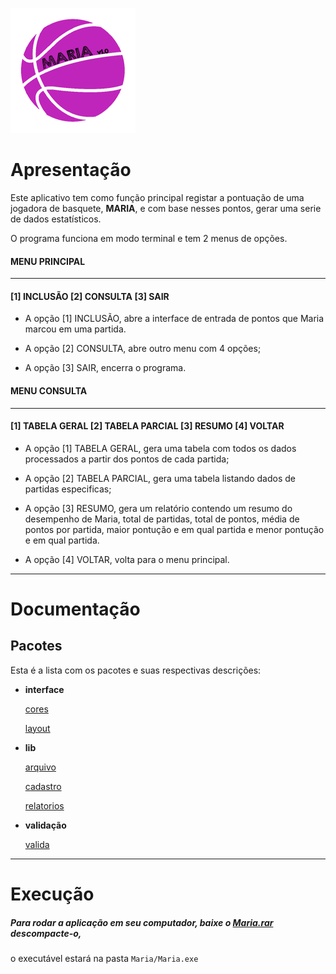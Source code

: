 ![MARIA V1.0](https://github.com/mrcbnu/Projeto_Maria/blob/master/docs/LOGO%20MARIA.png)

# Apresentação

Este aplicativo tem como função principal registar a pontuação de uma jogadora de basquete, **MARIA**, e com base nesses pontos, gerar uma serie de dados estatísticos.

O programa funciona em modo terminal e tem 2 menus de opções.

#### MENU PRINCIPAL
***
#### [1] INCLUSÃO [2] CONSULTA [3] SAIR

* A opção [1] INCLUSÃO, abre a interface de entrada de pontos que Maria marcou em uma partida.

* A opção [2] CONSULTA, abre outro menu com 4 opções;

* A opção [3] SAIR, encerra o programa.

#### MENU CONSULTA
***
#### [1] TABELA GERAL [2] TABELA PARCIAL [3] RESUMO [4] VOLTAR

* A opção [1] TABELA GERAL, gera uma tabela com todos os dados processados a partir dos pontos de cada partida;

* A opção [2] TABELA PARCIAL, gera uma tabela listando dados de partidas especificas;

* A opção [3] RESUMO, gera um relatório contendo um resumo do desempenho de Maria, total de partidas, total de pontos, média de pontos por partida, maior pontução e em qual partida e menor pontução e em qual partida.

* A opção [4] VOLTAR, volta para o menu principal.
***
# Documentação

## Pacotes

Esta é a lista com os pacotes e suas respectivas descrições:

 * __interface__	
 
     [cores](https://github.com/mrcbnu/Projeto_Maria/blob/master/docs/interface.md#ref%C3%AAncia-do-namespace-interfacecores)
    
     [layout](https://github.com/mrcbnu/Projeto_Maria/blob/master/docs/interface.md#ref%C3%AAncia-do-namespace-interfacelayout)
    
 * __lib__	
 
     [arquivo](https://github.com/mrcbnu/Projeto_Maria/blob/master/docs/lib.md#ref%C3%AAncia-do-namespace-libarquivo)
    
     [cadastro](https://github.com/mrcbnu/Projeto_Maria/blob/master/docs/lib.md#ref%C3%AAncia-do-namespace-libcadastros)
    
     [relatorios](https://github.com/mrcbnu/Projeto_Maria/blob/master/docs/lib.md#refer%C3%AAncia-do-namespace-librelatorios)
    
  * __validação__	
  
     [valida](https://github.com/mrcbnu/Projeto_Maria/blob/master/docs/valida%C3%A7%C3%A3o.md#ref%C3%AAncia-do-namespace-valida%C3%A7%C3%A3ovalida)

***

# Execução
##### Para rodar a aplicação em seu computador, baixe o [Maria.rar](Maria.rar) descompacte-o, 
o executável estará na pasta ```Maria/Maria.exe```
